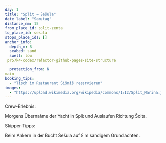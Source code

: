 ```yaml
---
day: 1
title: "Split → Šešula"
date_label: "Samstag"
distance_nm: 15
from_place_id: split-zenta
to_place_id: sesula
stops_place_ids: []
anchor_info:
  depth_m: 8
  seabed: sand
  swell: low
 pr57k4-codex/refactor-github-pages-site-structure

  protection_from: N
main
booking_tips:
  - "Tisch im Restaurant Šišmiš reservieren"
images:
  - "https://upload.wikimedia.org/wikipedia/commons/1/12/Split_Marina.jpg"
---
```

Crew-Erlebnis:

Morgens Übernahme der Yacht in Split und Auslaufen Richtung Šolta.

Skipper-Tipps:

Beim Ankern in der Bucht Šešula auf 8 m sandigem Grund achten.
